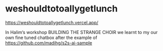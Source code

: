 # weshouldtotoallygetlunch
https://weshouldtotoallygetlunch.vercel.app/


 In Halim‘s workshop BUILDING THE STRANGE CHOIR we learnt to my our own fine tuned chatbox after the example of https://github.com/madihg/s2s-ai-sample 






